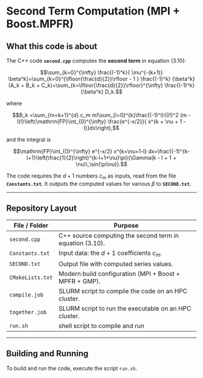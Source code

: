 # Second Term Computation (MPI + Boost.MPFR)

## What this code is about

The C++ code **`second.cpp`** computes the **second term** in equation (3.10):

$$\sum_{k=0}^{\infty} \frac{(-1)^k}{ \mu^{-(k+1)} \beta^k}=\sum_{k=0}^{\lfloor{\frac{d}{2}}\rfloor - 1 } \frac{(-1)^k} {\beta^k} (A_k + B_k + C_k)+\sum_{k=\lfloor{\frac{d}{2}}\rfloor}^{\infty} \frac{(-1)^k} {\beta^k} D_k.$$

where

$$B_k =\sum_{m=k+1}^{d} c_m m!\sum_{l=0}^{k}\frac{(-1)^l}{(l!)^2 (m - l)!}\left(\mathrm{FP}\int_{0}^{\infty} \frac{e^{-x/2}}{ x^{k + \nu + 1 - l}}dx\right),$$

and the integral is

$$\mathrm{FP}\int_{0}^{\infty} e^{-x/2} x^{k+\nu+1-l} dx=\frac{(-1)^{k-l+1}\left(\frac{1}{2}\right)^{k-l+1+\nu}\pi}{\Gamma(k - l + 1 + \nu)\,\sin(\pi\nu)}.$$

The code requires the $d + 1$ numbers $c_m$ as inputs,  read from the file **`Constants.txt`**.  It outputs the computed values for various $\beta$ to **`SECOND.txt`**.

---

## Repository Layout

| File / Folder     | Purpose                                                                 |
|-------------------|-------------------------------------------------------------------------|
| `second.cpp`      | C++ source computing the second term in equation (3.10).                |
| `Constants.txt`   | Input data: the $d + 1$ coefficients $c_m$.                              |
| `SECOND.txt`      | Output file with computed series values.                                 |
| `CMakeLists.txt`  | Modern build configuration (MPI + Boost + MPFR + GMP).                  |
| `compile.job`     | SLURM script to compile the code on an HPC cluster.                     |
| `together.job`    | SLURM script to run the executable on an HPC cluster.                   |
| `run.sh`         | shell script to compile and run          |


---

## Building and Running

To build and run the code, execute the script `run.sh`. 
